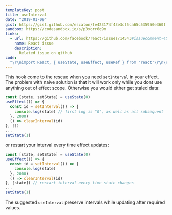 ```yaml
---
templateKey: post
title: useInterval
date: "2019-01-09"
gist: https://gist.github.com/escaton/fe423174f43e3cf5ca65c535950e360f
sandbox: https://codesandbox.io/s/p3xorr6q9m
links:
  - url: https://github.com/facebook/react/issues/14543#issuecomment-452256357
    name: React issue
    description:
      Related issue on github
code:
  "\r\nimport React, { useState, useEffect, useRef } from 'react'\r\n\r\n// Usage\r\nfunction App() {\r\n  const [count, setCount] = useState(0);\r\n  useInterval(\r\n    () => {\r\n      console.log(count)\r\n    },\r\n    2000,\r\n    [count]\r\n  );\r\n  return (\r\n    <button onClick={() => setCount(c => c + 1)}>\r\n      {count} - inc\r\n    </button>\r\n  );\r\n}\r\n\r\n// Hook\r\nfunction useInterval(callback, interval, args) {\r\n  const adjustment = useRef(0);\r\n  useEffect(() => {\r\n    let id;\r\n    let absoluteTimeout;\r\n    function tick(firstTime) {\r\n      // call callback only on subsequent calls\r\n      !firstTime && callback();\r\n      // schedule timer considering previous call\r\n      const remaining = adjustment.current;\r\n      const timeout = remaining > 0 ? remaining : interval;\r\n      // remember absolute time to calc adjusted timeout later\r\n      absoluteTimeout = Date.now() + timeout;\r\n      // reset timer adjustment\r\n      adjustment.current = 0;\r\n      id = setTimeout(tick, timeout);\r\n    }\r\n    tick(true);\r\n    return () => {\r\n      clearTimeout(id);\r\n      // set timer adjustment\r\n      adjustment.current = absoluteTimeout - Date.now();\r\n    };\r\n  }, args);\r\n}"
---
```


This hook come to the rescue when you need `setInterval` in your effect. The problem with naive solution is that it will work only while you dont use anything out of effect scope. Otherwise you would either get staled data:
```js
const [state, setState] = useState(0)
useEffect(() => {
  const id = setInterval(() => {
    console.log(state) // first log is "0", as well as all subsequent
  }, 2000)
  () => clearInterval(id)
}, [])
...
setState(1)
```
or restart your interval every time effect updates:
```js
const [state, setState] = useState(0)
useEffect(() => {
  const id = setInterval(() => {
    console.log(state)
  }, 2000)
  () => clearInterval(id)
}, [state]) // restart interval every time state changes
...
setState(1)
```

The suggested `useInterval` preserve intervals while updating after required values.